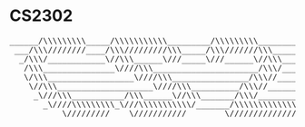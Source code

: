 # CS2302
<pre>
______/\\\\\\\\\_____/\\\\\\\\\\\_________/\\\\\\\\\_________/\\\\\\\\\\______/\\\\\\\_______/\\\\\\\\\____        
 ___/\\\////////____/\\\/////////\\\_____/\\\///////\\\_____/\\\///////\\\___/\\\/////\\\___/\\\///////\\\__       
  _/\\\/____________\//\\\______\///_____\///______\//\\\___\///______/\\\___/\\\____\//\\\_\///______\//\\\_      
   /\\\_______________\////\\\______________________/\\\/___________/\\\//___\/\\\_____\/\\\___________/\\\/__     
   \/\\\__________________\////\\\________________/\\\//____________\////\\\__\/\\\_____\/\\\________/\\\//____    
    \//\\\____________________\////\\\__________/\\\//__________________\//\\\_\/\\\_____\/\\\_____/\\\//_______   
     _\///\\\___________/\\\______\//\\\_______/\\\/____________/\\\______/\\\__\//\\\____/\\\____/\\\/__________  
       _\////\\\\\\\\\_\///\\\\\\\\\\\/_______/\\\\\\\\\\\\\\\_\///\\\\\\\\\/____\///\\\\\\\/____/\\\\\\\\\\\\\\\ 
        ___\/////////____\///////////________\///////////////____\/////////________\///////_____\///////////////_
</pre>
